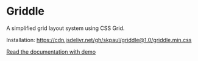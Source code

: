 # Griddle
A simplified grid layout system using CSS Grid.

Installation: https://cdn.jsdelivr.net/gh/skpaul/griddle@1.0/griddle.min.css

[Read the documentation with demo](https://skpaul.github.io/griddle/)
